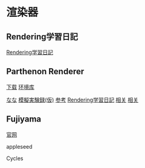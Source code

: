 # 渲染器

## Rendering学習日記

[Rendering学習日記](http://rman.sakura.ne.jp/sb/sb.cgi?cid=2)

## Parthenon Renderer

[下载](http://web.archive.org/web/20100721204636/http://www.bee-www.com/parthenon/)
[环境库](http://www.clootie.ru/delphi/download_dx92.html)

[なな](http://pygj.cocolog-nifty.com/mukago/2008/04/parthenon_rende.html)
[模擬実験録(仮)](http://wandelte.blog2.fc2.com/blog-entry-5.html)
[参考](http://wolfsburg.s64.xrea.com/weblog/2007/08/post_188.html)
[Rendering学習日記](http://rman.sakura.ne.jp/sb/log/eid149.html)
[相关](http://peroon.hatenablog.com/entry/20110313/1299995211)
[相关](http://mujik.slmame.com/e266515.html)

## Fujiyama

[官网](http://fujiyama-renderer.com/)

appleseed

Cycles	